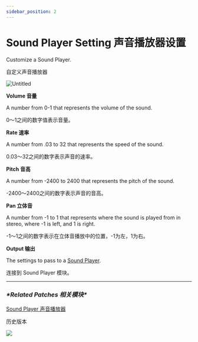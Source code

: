 ```yaml
---
sidebar_position: 2
---
```


# Sound Player Setting 声音播放器设置

Customize a Sound Player.

自定义声音播放器

![Untitled](https://s3.us-west-2.amazonaws.com/secure.notion-static.com/bfcc76c5-e58e-44ee-ac44-9430f713eee2/Untitled.png?X-Amz-Algorithm=AWS4-HMAC-SHA256&X-Amz-Content-Sha256=UNSIGNED-PAYLOAD&X-Amz-Credential=AKIAT73L2G45EIPT3X45%2F20220602%2Fus-west-2%2Fs3%2Faws4_request&X-Amz-Date=20220602T170234Z&X-Amz-Expires=86400&X-Amz-Signature=de92d0a9daa75fbf2fe14f41e866e0efd78c30975241d484fbb80067643e921f&X-Amz-SignedHeaders=host&response-content-disposition=filename%20%3D%22Untitled.png%22&x-id=GetObject)

**Volume 音量**

A number from 0-1 that represents the volume of the sound.

0～1之间的数字值表示音量。

**Rate 速率**

A number from .03 to 32 that represents the speed of the sound.

0.03～32之间的数字表示声音的速率。

**Pitch 音高**

A number from -2400 to 2400 that represents the pitch of the sound.

-2400～2400之间的数字表示声音的音高。

**Pan 立体音**

A number from -1 to 1 that represents where the sound is played from in stereo, where -1 is left, and 1 is right.

-1～1之间的数字表示在立体音播放中的位置，-1为左，1为右。

**Output 输出**

The settings to pass to a [Sound Player](https://www.notion.so/Sound-Player-7d68cd2d64774da9a303098f46cf93bb).

连接到 Sound Player 模块。

------

### ***\*Related Patches 相关模块\****

[Sound Player 声音播放器](https://www.notion.so/Sound-Player-7d68cd2d64774da9a303098f46cf93bb)

历史版本

![](https://s3.us-west-2.amazonaws.com/secure.notion-static.com/2d4ad7be-9fa7-4255-ac1e-6e609cf68f8c/Untitled.png?X-Amz-Algorithm=AWS4-HMAC-SHA256&X-Amz-Content-Sha256=UNSIGNED-PAYLOAD&X-Amz-Credential=AKIAT73L2G45EIPT3X45%2F20220602%2Fus-west-2%2Fs3%2Faws4_request&X-Amz-Date=20220602T170238Z&X-Amz-Expires=86400&X-Amz-Signature=c575efa65d5e15c2972dad3cac02cd120a48bb29b80fffd88181f88c8cd6a14c&X-Amz-SignedHeaders=host&response-content-disposition=filename%20%3D%22Untitled.png%22&x-id=GetObject)
